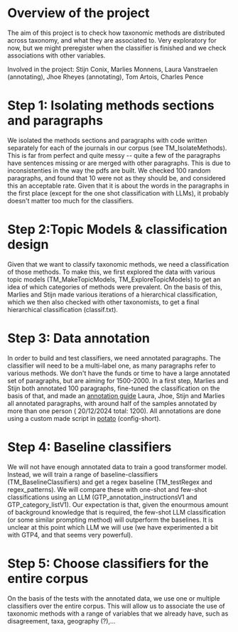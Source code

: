 # Overview of the project

The aim of this project is to check how taxonomic methods are distributed across taxonomy, and what they are associated to. Very exploratory for now, but we might preregister when the classifier is finished and we check associations with other variables.

Involved in the project: Stijn Conix, Marlies Monnens, Laura Vanstraelen (annotating), Jhoe Rheyes (annotating), Tom Artois, Charles Pence

# Step 1: Isolating methods sections and paragraphs

We isolated the methods sections and paragraphs with code written separately for each of the journals in our corpus (see TM_IsolateMethods). This is far from perfect and quite messy -- quite a few of the paragraphs have sentences missing or are merged with other paragraphs. This is due to inconsistenties in the way the pdfs are built. We checked 100 random paragraphs, and found that 10 were not as they should be, and considered this an acceptable rate. Given that it is about the words in the paragraphs in the first place (except for the one shot classification with LLMs), it probably doesn't matter too much for the classifiers. 

# Step 2:Topic Models & classification design

Given that we want to classify taxonomic methods, we need a classification of those methods. To make this, we first explored the data with various topic models (TM_MakeTopicModels, TM_ExploreTopicModels) to get an idea of which categories of methods were prevalent. On the basis of this, Marlies and Stijn made various iterations of a hierarchical classification, which we then also checked with other taxonomists, to get a final hierarchical classification (classif.txt). 

# Step 3: Data annotation

In order to build and test classifiers, we need annotated paragraphs. The classifier will need to be a multi-label one, as many paragraphs refer to various methods. We don't have the funds or time to have a large annotated set of paragraphs, but are aiming for 1500-2000. In a first step, Marlies and Stijn both annotated 100 paragraphs, fine-tuned the classification on the basis of that, and made an [annotation guide](https://docs.google.com/document/d/1V2W2QhHtWv73Ve4rWGEoNlSt3c20y1jzv7sv_Sr1LN0/edit?usp=sharing) Laura, Jhoe, Stijn and Marlies all annotated paragraphs, with around half of the samples annotated by more than one person ( 20/12/2024 total: 1200). All annotations are done using a custom made script in [potato](https://potato-annotation.readthedocs.io/en/latest/) (config-short). 

# Step 4: Baseline classifiers

We will not have enough annotated data to train a good transformer model. Instead, we will train a range of baseline-classifiers (TM_BaselineClassifiers) and get a regex baseline (TM_testRegex and regex_patterns). We will compare these with one-shot and few-shot classifications using an LLM (GTP_annotation_instructionsV1 and GTP_category_listV1). Our expectation is that, given the enourmous amount of background knowledge that is required, the few-shot LLM classification (or some similar prompting method) will outperform the baselines. It is unclear at this point which LLM we will use (we have experimented a bit with GTP4, and that seems very powerful).

# Step 5: Choose classifiers for the entire corpus

On the basis of the tests with the annotated data, we use one or multiple classifiers over the entire corpus. This will allow us to associate the use of taxonomic methods with a range of variables that we already have, such as disagreement, taxa, geography (?),...
